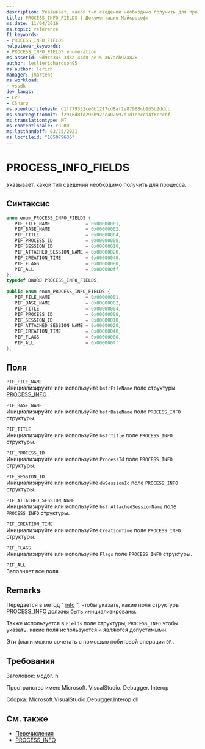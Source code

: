 ```yaml
---
description: Указывает, какой тип сведений необходимо получить для процесса.
title: PROCESS_INFO_FIELDS | Документация Майкрософт
ms.date: 11/04/2016
ms.topic: reference
f1_keywords:
- PROCESS_INFO_FIELDS
helpviewer_keywords:
- PROCESS_INFO_FIELDS enumeration
ms.assetid: 0d9cc345-3d3a-44d8-ae15-a67acb97a828
author: leslierichardson95
ms.author: lerich
manager: jmartens
ms.workload:
- vssdk
dev_langs:
- CPP
- CSharp
ms.openlocfilehash: d1f779352ce6b1217cd8af1e87988cb165b2dddc
ms.sourcegitcommit: f2916d8fd296b92cc402597d1d1eecda4f6cccbf
ms.translationtype: MT
ms.contentlocale: ru-RU
ms.lasthandoff: 03/25/2021
ms.locfileid: "105079636"
---
```

# <a name="process_info_fields"></a>PROCESS_INFO_FIELDS
Указывает, какой тип сведений необходимо получить для процесса.

## <a name="syntax"></a>Синтаксис

```cpp
enum enum_PROCESS_INFO_FIELDS { 
   PIF_FILE_NAME             = 0x00000001,
   PIF_BASE_NAME             = 0x00000002,
   PIF_TITLE                 = 0x00000004,
   PIF_PROCESS_ID            = 0x00000008,
   PIF_SESSION_ID            = 0x00000010,
   PIF_ATTACHED_SESSION_NAME = 0x00000020,
   PIF_CREATION_TIME         = 0x00000040,
   PIF_FLAGS                 = 0x00000080,
   PIF_ALL                   = 0x000000ff
};
typedef DWORD PROCESS_INFO_FIELDS;
```

```csharp
public enum enum_PROCESS_INFO_FIELDS { 
   PIF_FILE_NAME             = 0x00000001,
   PIF_BASE_NAME             = 0x00000002,
   PIF_TITLE                 = 0x00000004,
   PIF_PROCESS_ID            = 0x00000008,
   PIF_SESSION_ID            = 0x00000010,
   PIF_ATTACHED_SESSION_NAME = 0x00000020,
   PIF_CREATION_TIME         = 0x00000040,
   PIF_FLAGS                 = 0x00000080,
   PIF_ALL                   = 0x000000ff
};
```

## <a name="fields"></a>Поля
 `PIF_FILE_NAME`\
 Инициализируйте или используйте `bstrFileName` поле структуры [PROCESS_INFO](../../../extensibility/debugger/reference/process-info.md) .

 `PIF_BASE_NAME`\
 Инициализируйте или используйте `bstrBaseName` поле `PROCESS_INFO` структуры.

 `PIF_TITLE`\
 Инициализируйте или используйте `bstrTitle` поле `PROCESS_INFO` структуры.

 `PIF_PROCESS_ID`\
 Инициализируйте или используйте `ProcessId` поле `PROCESS_INFO` структуры.

 `PIF_SESSION_ID`\
 Инициализируйте или используйте `dwSessionId` поле `PROCESS_INFO` структуры.

 `PIF_ATTACHED_SESSION_NAME`\
 Инициализируйте или используйте `bstrAttachedSessionName` поле `PROCESS_INFO` структуры.

 `PIF_CREATION_TIME`\
 Инициализируйте или используйте `CreationTime` поле `PROCESS_INFO` структуры.

 `PIF_FLAGS`\
 Инициализируйте или используйте `Flags` поле `PROCESS_INFO` структуры.

 `PIF_ALL`\
 Заполняет все поля.

## <a name="remarks"></a>Remarks
 Передается в метод " [info](../../../extensibility/debugger/reference/idebugprocess2-getinfo.md) ", чтобы указать, какие поля структуры [PROCESS_INFO](../../../extensibility/debugger/reference/process-info.md) должны быть инициализированы.

 Также используется в `Fields` поле структуры, `PROCESS_INFO` чтобы указать, какие поля используются и являются допустимыми.

 Эти флаги можно сочетать с помощью побитовой операции `OR` .

## <a name="requirements"></a>Требования
 Заголовок: мсдбг. h

 Пространство имен: Microsoft. VisualStudio. Debugger. Interop

 Сборка: Microsoft.VisualStudio.Debugger.Interop.dll

## <a name="see-also"></a>См. также
- [Перечисления](../../../extensibility/debugger/reference/enumerations-visual-studio-debugging.md)
- [PROCESS_INFO](../../../extensibility/debugger/reference/process-info.md)
